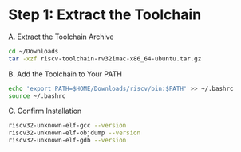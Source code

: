# Step 1: Extract the Toolchain
A. Extract the Toolchain Archive
```bash
cd ~/Downloads
tar -xzf riscv-toolchain-rv32imac-x86_64-ubuntu.tar.gz
```
B. Add the Toolchain to Your PATH
```bash
echo 'export PATH=$HOME/Downloads/riscv/bin:$PATH' >> ~/.bashrc
source ~/.bashrc
```
 C. Confirm Installation
 ```bash
riscv32-unknown-elf-gcc --version
riscv32-unknown-elf-objdump --version
riscv32-unknown-elf-gdb --version
```
